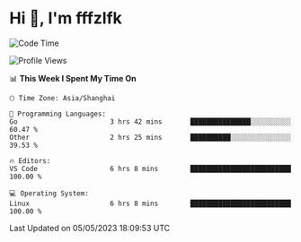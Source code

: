 # Hi 👋, I'm fffzlfk

<!--START_SECTION:waka-->
![Code Time](http://img.shields.io/badge/Code%20Time-190%20hrs%2027%20mins-blue)

![Profile Views](http://img.shields.io/badge/Profile%20Views-0-blue)

📊 **This Week I Spent My Time On** 

```text
🕑︎ Time Zone: Asia/Shanghai

💬 Programming Languages: 
Go                       3 hrs 42 mins       ███████████████░░░░░░░░░░   60.47 % 
Other                    2 hrs 25 mins       ██████████░░░░░░░░░░░░░░░   39.53 % 

🔥 Editors: 
VS Code                  6 hrs 8 mins        █████████████████████████   100.00 % 

💻 Operating System: 
Linux                    6 hrs 8 mins        █████████████████████████   100.00 % 
```


 Last Updated on 05/05/2023 18:09:53 UTC
<!--END_SECTION:waka-->

